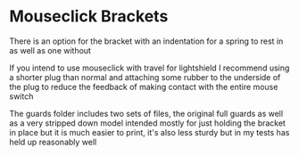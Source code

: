 # Mouseclick Brackets

There is an option for the bracket with an indentation for a spring to rest in as well as one without

If you intend to use mouseclick with travel for lightshield I recommend using a shorter plug than normal and attaching some rubber to the underside of the plug to reduce the feedback of making contact with the entire mouse switch

The guards folder includes two sets of files, the original full guards as well as a very stripped down model intended mostly for just holding the bracket in place but it is much easier to print, it's also less sturdy but in my tests has held up reasonably well
